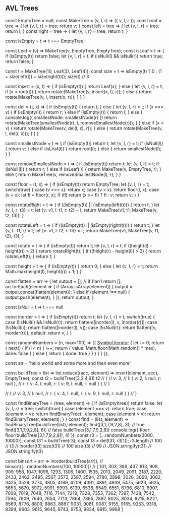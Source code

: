 ## AVL Trees
const EmptyTree = null;
const MakeTree = (v, l, r) => ({
  v, l, r
});
const root = tree => {
  let {v, l, r} = tree;
  return v;
}
const left = tree => {
  let {v, l, r} = tree;
  return l;
}
const right = tree => {
  let {v, l, r} = tree;
  return r;
}

const isEmpty = t => t === EmptyTree;

const Leaf = (v) => MakeTree(v, EmptyTree, EmptyTree); 
const isLeaf = t => {
  if (isEmpty(t)) return false;
  let {v, l, r} = t;
  if (isNull(l) && isNull(r)) return true;
  return false;
}

const t = MakeTree(10, Leaf(3), Leaf(4));
const size = t => isEmpty(t) ? 0 : (1 + size(left(t)) + size(right(t)));
size(t) // 3

const insert = (x, t) => {
  if (isEmpty(t)) {
    return Leaf(x);
  } else {
    let {v, l, r} = t;
    if (x < root(t)) {
      return rotate(MakeTree(v, insert(x, l), r));
    } else {
      return rotate(MakeTree(v, l, insert(x, r)));
    }
  }
}

const del = (t, x) => {
  if (isEmpty(t)) {
    return t;
  } else {
    let {v, l, r} = t;
    if (x === v) {
      if (isEmpty(l)) {
        return r;
      } else if (isEmpty(r)) {
        return l;
      } else {
        console.log({ smallestNode: smallestNode(r) })
        return rotate(MakeTree(smallestNode(r), l, removeSmallestNode(r)));
      }
    } else if (x < v) {
      return rotate(MakeTree(v, del(l, x), r));
    } else {
      return rotate(MakeTree(v, l, del(r, x)));
    }
  }
}

const smallestNode = t => {
  if (isEmpty(t)) return t;
  let {v, l, r} = t;
  if (isNull(l)) {
    return v;
  } else if (isLeaf(l)) {
    return root(l);
  } else {
    return smallestNode(l);
  }
}

const removeSmallestNode = t => {
  if (isEmpty(t)) return t;
  let {v, l, r} = t;
  if (isNull(l)) {
    return r;
  } else if (isLeaf(l)) {
    return MakeTree(v, EmptyTree, r);
  } else {
    return MakeTree(v, removeSmallestNode(l), r);
  }
}

const floor = (t, x) => {
  if (isEmpty(t)) return EmptyTree;
  let {v, l, r} = t;
  switch(true) {
    case (v === x): return x;
    case (v > x): return floor(l, x);
    case (v < x): 
      let fl = floor(r, x);
      if (fl) return (x >= fl) ? fl : v;
      return v;
  }
}

const rotateRight = t => {
  if ((isEmpty(t)) || (isEmpty(left(t)))) {
    return t;
  }
  let {v, l, r: t3} = t;
  let {v: v1, l: t1, r: t2} = l;
  return MakeTree(v1, t1, MakeTree(v, t2, t3));
}

const rotateLeft = t => {
  if ((isEmpty(t)) || (isEmpty(right(t)))) {
    return t;
  }
  let {v, l : t1, r} = t;
  let {v: v1, l: t2, r: t3} = r;
  return MakeTree(v1, MakeTree(v, t1, t2), t3);
}

const rotate = t => {
  if (isEmpty(t)) return t;
  let {v, l, r} = t;
  if ((height(l) - height(r)) > 2) {
    return rotateRight(t);
  }
  if ((height(r) - height(l)) > 2) {
    return rotateLeft(t);
  }
  return t;
}

const height = t => {
  if (isEmpty(t)) {
    return 0;
  } else {
    let {v, l, r} = t;
    return Math.max(height(l), height(r)) + 1;
  }
} 

const flatten = arr => {
  let output = [];
  // if (!arr) return [];
  arr.forEach(element => {
    if (Array.isArray(element)) {
      output = output.concat(flatten(element));
    } else if (element !== null) {
      output.push(element);
    }
  });
  return output;
}

const isNull = t => t === null

const inorder = t => {
  if (isEmpty(t)) return t;
  let {v, l, r} = t;
  switch(true) {
    case (!isNull(l) && !isNull(r)):
      return flatten([inorder(l), v, inorder(r)]);
    case (!isNull(l)):
      return flatten([inorder(l), v]);
    case (!isNull(r)):
      return flatten([v, inorder(r)]);
    default:
      return v;
  } 
}

const randomNumbers = (n, max=100) => ({
    [Symbol.iterator]() {
      let i = 0;
      return {
        next() {
        if (i < n) {
          i++;
          return { value: Math.floor(Math.random() * max), done: false }
        } else {
          return { done: true }
        }
      }
    }
    }
});

const str = 'hello world and some more and then even more'



const buildTree = list => list.reduce((acc, element) => insert(element, acc), EmptyTree);
const t2 = buildTree([3,2,4,9])
t2
// {
//   v: 3,
//   l: { v: 2, l: null, r: null },
//   r: { v: 4, l: null, r: { v: 9, l: null, r: null } }
// }

// {
//   v: 3,
//   l: null,
//   r: { v: 4, l: null, r: { v: 9, l: null, r: null } }
// }

const findBinaryTree = (tree, element) => {
  if (isEmpty(tree)) return false;
  let {v, l, r} = tree;
  switch(true) {
    case (element === v): return true;
    case (element < v): return findBinaryTree(l, element);
    case (element > v): return findBinaryTree(r, element);
  }
}
const find = (list, element) => findBinaryTree(buildTree(list), element);
find([3,1,7,9,2,8], 3); // true
find([3,1,7,9,2,8], 6); // false
buildTree([3,1,7,9,2,8])
console.log({ floor: floor(buildTree([3,1,7,9,2,8]), 4) });
const r3 = [...randomNumbers(3000, 10000)];
const t31 = buildTree(r3);
const t3 = del(t31, r3[1]);
r3.length // 100
// t3
// inorder(t3)
size(t31) // 100
size(t3) // 99
// JSON.stringify(t31)
// JSON.stringify(t3)


const binsort = arr => inorder(buildTree(arr));
// binsort([...randomNumbers(100, 10000)])
// [ 101, 303, 389, 437, 813, 908, 909, 958, 1047, 1096, 1293, 1306, 1400, 1535, 2013, 2049, 2091, 2187, 2220, 2433, 2462, 2495, 2567, 2573, 2587, 2594, 2780, 2898, 3026, 3060, 3082, 3425, 3529, 3774, 3805, 4169, 4209, 4391, 4891, 4939, 5475, 5623, 5635, 5653, 5670, 5972, 5991, 5993, 6139, 6538, 6549, 6551, 6796, 6810, 6907, 7008, 7019, 7048, 7116, 7144, 7219, 7328, 7353, 7362, 7397, 7428, 7542, 7594, 7609, 7640, 7654, 7713, 7864, 7885, 7897, 8025, 8034, 8215, 8221, 8569, 8776, 8809, 8863, 8867, 9031, 9081, 9087, 9155, 9165, 9253, 9318, 9394, 9603, 9615, 9645, 9743, 9753, 9834, 9915, 9968 ]
